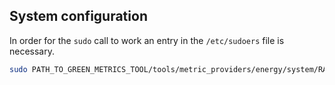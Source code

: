 ## System configuration
In order for the `sudo` call to work an entry in the `/etc/sudoers` file is necessary.

```bash
sudo PATH_TO_GREEN_METRICS_TOOL/tools/metric_providers/energy/system/RAPL/MSR/static-binary -i 100
```
